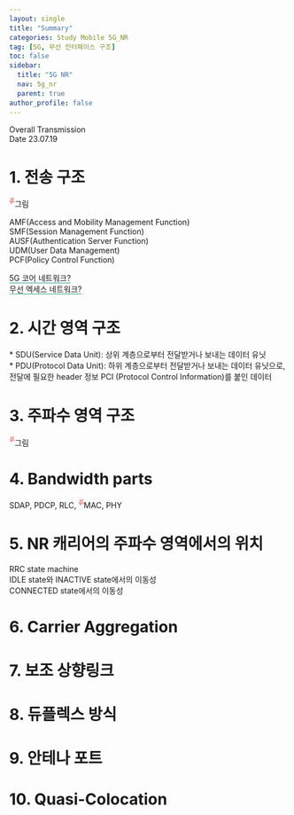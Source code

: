 ```yaml
---
layout: single
title: "Summary"
categories: Study Mobile 5G_NR
tag: [5G, 무선 인터페이스 구조]
toc: false
sidebar:
  title: "5G NR"
  nav: 5g_nr
  parent: true
author_profile: false
---
```

<div class="note">
<div class="note-top">
  <span class="title">Overall Transmission</span>
  <div class="date">
    <span>Date</span>
    <span id="date">23.07.19</span>
  </div>
</div>

<div markdown="1" class="multistage two first">

# 1. 전송 구조

<p>
  <sup><img src="/images/note/note-star.png" style="height:1em;"/></sup>그림<br>
</p>
<p>
  AMF(Access and Mobility Management Function)<br>
  SMF(Session Management Function)<br>
  AUSF(Authentication Server Function)<br>
  UDM(User Data Management)<br>
  PCF(Policy Control Function)<br>
</p>
<p>
  <span style="border-bottom:#24A091 1px solid;">5G 코어 네트워크?</span><br>
  <span style="border-bottom:#24A091 1px solid;">무선 엑세스 네트워크?</span>
</p>

# 2. 시간 영역 구조

<p>
  * SDU(Service Data Unit): 상위 계층으로부터 전달받거나 보내는 데이터 유닛<br>
  * PDU(Protocol Data Unit): 하위 계층으로부터 전달받거나 보내는 데이터 유닛으로, 전달에 필요한 header 정보 PCI (Protocol Control Information)를 붙인 데이터
</p>
<!-- <p style="margin-left:1em;">
<font color="#24A091">always-on?</font><br>
사용자 트래픽에 상관없이 전송되는 신호(e.g. 기지국 감지 신호, 브로드캐스트 신호, 항상 켜져있는 레퍼런스 시그널 등).<br>
<span style="border-bottom:#24A091 1px solid;">네트워크 에너지 효율 &darr;</span><br>
다른 셀에 간섭을 야기해 <span style="border-bottom:#24A091 1px solid;">데이터 전송률 &darr;</span><br>
고밀도 네트워크 에서는 큰 비중을 차지하기 때문에 <span style="border-bottom:#24A091 1px solid;">줄여야 함</span><font color="#24A091"><i>!!</i></font>
</p> -->

# 3. 주파수 영역 구조

<p>
  <sup><img src="/images/note/note-star.png" style="height:1em;"/></sup>그림<br>
</p>

# 4. Bandwidth parts

SDAP, PDCP, RLC, <sup><img src="/images/note/note-star.png" style="height:1em;"/></sup>MAC, PHY


</div>


<div markdown="1" class="multistage two second">

# 5. NR 캐리어의 주파수 영역에서의 위치

<p>
RRC state machine<br>
IDLE state와 INACTIVE state에서의 이동성<br>
CONNECTED state에서의 이동성
</p>


# 6. Carrier Aggregation

# 7. 보조 상향링크

# 8. 듀플렉스 방식

# 9. 안테나 포트

# 10. Quasi-Colocation


</div>
<div class="clearfix"></div>
</div>

